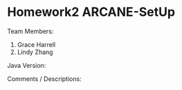 # Homework2 ARCANE-SetUp

Team Members:

1. Grace Harrell
2. Lindy Zhang 

Java Version:

Comments / Descriptions:

